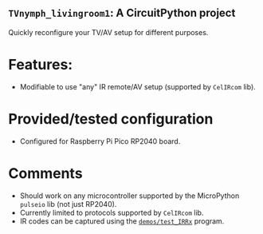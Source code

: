 ## `TVnymph_livingroom1`: A CircuitPython project
Quickly reconfigure your TV/AV setup for different purposes.

# Features:
- Modifiable to use "any" IR remote/AV setup (supported by `CelIRcom` lib).

# Provided/tested configuration
- Configured for Raspberry Pi Pico RP2040 board.

# Comments
- Should work on any microcontroller supported by the MicroPython `pulseio` lib (not just RP2040).
- Currently limited to protocols supported by `CelIRcom` lib.
- IR codes can be captured using the [`demos/test_IRRx`](../test_IRRx/1-ABOUT.md) program.